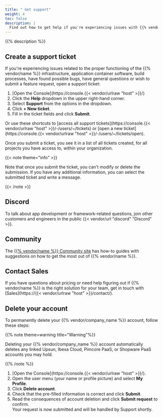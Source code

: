 ```yaml
---
title: " Get support"
weight: 4
toc: false
description: |
  Find out how to get help if you're experiencing issues with {{% vendor/name %}}.
---
```


{{% description %}}


## Create a support ticket

If you're experiencing issues related to the proper functioning of the {{% vendor/name %}} infrastructure, application container software, build processes, have found possible bugs, have general questions or wish to submit a feature request, open a support ticket:

1. [Open the Console](https://console.{{< vendor/urlraw "host" >}}/)
2. Click the **Help** dropdown in the upper right-hand corner.
3. Select **Support** from the options in the dropdown.
4. Click **+ New ticket**.
5. Fill in the ticket fields and click **Submit**.

Or use these shortcuts to [access all support tickets](https://console.{{< vendor/urlraw "host" >}}/-/users/~/tickets)
or [open a new ticket](https://console.{{< vendor/urlraw "host" >}}/-/users/~/tickets/open).

Once you submit a ticket, you see it in a list of all tickets created, for all projects you have access to, within your organization.

{{< note theme="info" >}}

Note that once you submit the ticket, you can't modify or delete the submission.
If you have any additional information, you can select the submitted ticket and write a message.

{{< /note >}}

<!-- vale off -->
## Discord

To talk about app development or framework-related questions,
join other customers and engineers in the public {{< vendor/url "discord" "Discord" >}}.

## Community

The [{{% vendor/name %}} Community site](https://community.platform.sh/) has how-to guides with suggestions
on how to get the most out of {{% vendor/name %}}.
<!-- vale on -->

## Contact Sales

If you have questions about pricing or need help figuring out if {{% vendor/name %}} is the right solution for your team,
get in touch with [Sales](https://{{< vendor/urlraw "host" >}}/contact/).

## Delete your account

To permanently delete your {{% vendor/company_name %}} account, follow these steps:

{{% note theme=warning title="Warning"%}}

Deleting your {{% vendor/company_name %}} account automatically deletes any linked Upsun, Ibexa Cloud, Pimcore PaaS, or Shopware PaaS accounts you may hold.

{{% /note %}}

1. [Open the Console](https://console.{{< vendor/urlraw "host" >}}/).
2. Open the user menu (your name or profile picture) and select **My Profile**.
3. Click **Delete account**.
4. Check that the pre-filled information is correct and click **Submit**.
5. Read the consequences of account deletion and click **Submit request** to confirm.</br>
   Your request is now submitted and will be handled by Support shortly.
